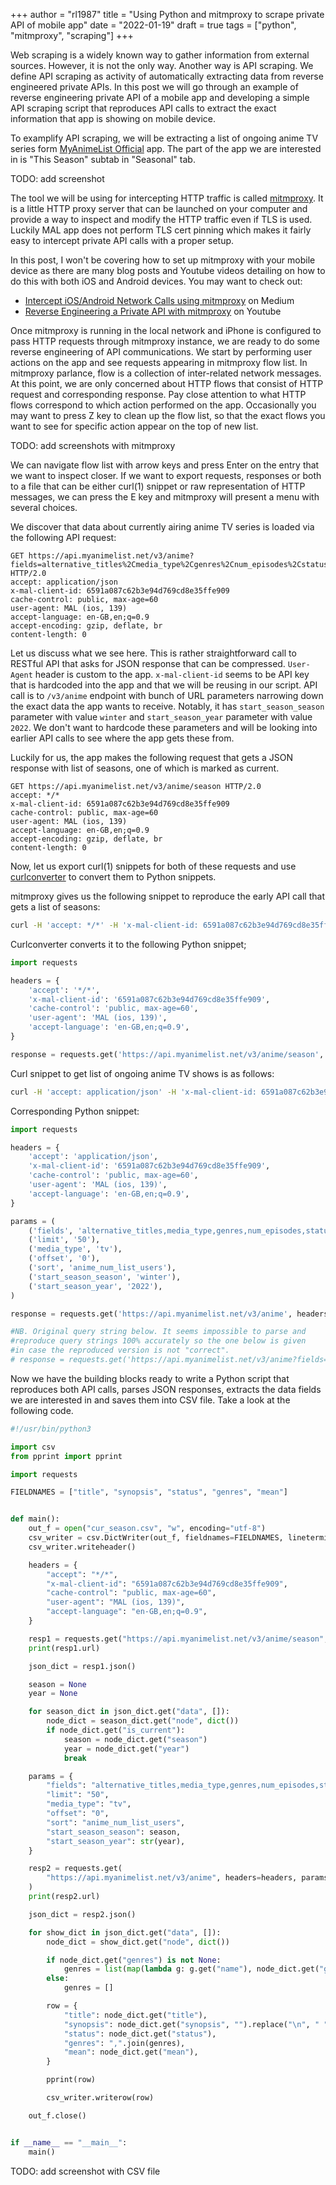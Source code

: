 +++
author = "rl1987"
title = "Using Python and mitmproxy to scrape private API of mobile app"
date = "2022-01-19"
draft = true
tags = ["python", "mitmproxy", "scraping"]
+++

Web scraping is a widely known way to gather information from external sources. However, it is not the only way. Another way
is API scraping. We define API scraping as activity of automatically extracting data from reverse engineered private APIs.
In this post we will go through an example of reverse engineering private API of a mobile app and developing a simple API
scraping script that reproduces API calls to extract the exact information that app is showing on mobile device.

To examplify API scraping, we will be extracting a list of ongoing anime TV series form 
[MyAnimeList Official](https://apps.apple.com/us/app/myanimelist-official/id1469330778) app. The part of the app we are
interested in is "This Season" subtab in "Seasonal" tab.

TODO: add screenshot

The tool we will be using for intercepting HTTP traffic is called [mitmproxy](https://mitmproxy.org/). It is a little
HTTP proxy server that can be launched on your computer and provide a way to inspect and modify the HTTP traffic even
if TLS is used. Luckily MAL app does not perform TLS cert pinning which makes it fairly easy to intercept 
private API calls with a proper setup.

In this post, I won't be covering how to set up mitmproxy with your mobile device as there are many blog posts and 
Youtube videos detailing on how to do this with both iOS and Android devices. You may want to check out:

* [Intercept iOS/Android Network Calls using mitmproxy](https://medium.com/testvagrant/intercept-ios-android-network-calls-using-mitmproxy-4d3c94831f62) on Medium
* [Reverse Engineering a Private API with mitmproxy](https://www.youtube.com/watch?v=xQGC-8ojYbU) on Youtube

Once mitmproxy is running in the local network and iPhone is configured to pass HTTP requests through mitmproxy instance,
we are ready to do some reverse engineering of API communications. We start by performing user actions on the app and see
requests appearing in mitmproxy flow list. In mitmproxy parlance, flow is a collection of inter-related network messages. 
At this point, we are only concerned about HTTP flows that consist of HTTP request and corresponding response. Pay close
attention to what HTTP flows correspond to which action performed on the app. Occasionally you may want to press Z key
to clean up the flow list, so that the exact flows you want to see for specific action appear on the top of new list.

TODO: add screenshots with mitmproxy

We can navigate flow list with arrow keys and press Enter on the entry that we want to inspect closer. If we want to 
export requests, responses or both to a file that can be either curl(1) snippet or raw representation of HTTP messages, we
can press the E key and mitmproxy will present a menu with several choices.

We discover that data about currently airing anime TV series is loaded via the following API request:

```
GET https://api.myanimelist.net/v3/anime?fields=alternative_titles%2Cmedia_type%2Cgenres%2Cnum_episodes%2Cstatus%2Cstart_date%2Cend_date%2Caverage_episode_duration%2Csynopsis%2Cmean%2Crank%2Cpopularity%2Cnum_list_users%2Cnum_favorites%2Cnum_scoring_users%2Cstart_season%2Cbroadcast%2Cmy_list_status%7Bstart_date%2Cfinish_date%7D%2Cfavorites_info%2Cnsfw%2Ccreated_at%2Cupdated_at&limit=50&media_type=tv&offset=0&sort=anime_num_list_users&start_season_season=winter&start_season_year=2022 HTTP/2.0
accept: application/json
x-mal-client-id: 6591a087c62b3e94d769cd8e35ffe909
cache-control: public, max-age=60
user-agent: MAL (ios, 139)
accept-language: en-GB,en;q=0.9
accept-encoding: gzip, deflate, br
content-length: 0
```

Let us discuss what we see here. This is rather straightforward call to RESTful API that asks for JSON response that can be
compressed. `User-Agent` header is custom to the app. `x-mal-client-id` seems to be API key that is hardcoded into the app
and that we will be reusing in our script. API call is to `/v3/anime` endpoint with bunch of URL parameters narrowing down the
exact data the app wants to receive. Notably, it has `start_season_season` parameter with value `winter` and `start_season_year`
parameter with value `2022`. We don't want to hardcode these parameters and will be looking into earlier API calls to see 
where the app gets these from. 

Luckily for us, the app makes the following request that gets a JSON response with list of seasons, one of which is marked as
current.

```
GET https://api.myanimelist.net/v3/anime/season HTTP/2.0
accept: */*
x-mal-client-id: 6591a087c62b3e94d769cd8e35ffe909
cache-control: public, max-age=60
user-agent: MAL (ios, 139)
accept-language: en-GB,en;q=0.9
accept-encoding: gzip, deflate, br
content-length: 0
```

Now, let us export curl(1) snippets for both of these requests and use [curlconverter](https://curlconverter.com) to convert them
to Python snippets.

mitmproxy gives us the following snippet to reproduce the early API call that gets a list of seasons:

```bash
curl -H 'accept: */*' -H 'x-mal-client-id: 6591a087c62b3e94d769cd8e35ffe909' -H 'cache-control: public, max-age=60' -H 'user-agent: MAL (ios, 139)' -H 'accept-language: en-GB,en;q=0.9' --compressed https://api.myanimelist.net/v3/anime/season
```

Curlconverter converts it to the following Python snippet;

```python
import requests

headers = {
    'accept': '*/*',
    'x-mal-client-id': '6591a087c62b3e94d769cd8e35ffe909',
    'cache-control': 'public, max-age=60',
    'user-agent': 'MAL (ios, 139)',
    'accept-language': 'en-GB,en;q=0.9',
}

response = requests.get('https://api.myanimelist.net/v3/anime/season', headers=headers)
```

Curl snippet to get list of ongoing anime TV shows is as follows:

```bash
curl -H 'accept: application/json' -H 'x-mal-client-id: 6591a087c62b3e94d769cd8e35ffe909' -H 'cache-control: public, max-age=60' -H 'user-agent: MAL (ios, 139)' -H 'accept-language: en-GB,en;q=0.9' --compressed 'https://api.myanimelist.net/v3/anime?fields=alternative_titles%2Cmedia_type%2Cgenres%2Cnum_episodes%2Cstatus%2Cstart_date%2Cend_date%2Caverage_episode_duration%2Csynopsis%2Cmean%2Crank%2Cpopularity%2Cnum_list_users%2Cnum_favorites%2Cnum_scoring_users%2Cstart_season%2Cbroadcast%2Cmy_list_status%7Bstart_date%2Cfinish_date%7D%2Cfavorites_info%2Cnsfw%2Ccreated_at%2Cupdated_at&limit=50&media_type=tv&offset=0&sort=anime_num_list_users&start_season_season=winter&start_season_year=2022'
```

Corresponding Python snippet:

```python
import requests

headers = {
    'accept': 'application/json',
    'x-mal-client-id': '6591a087c62b3e94d769cd8e35ffe909',
    'cache-control': 'public, max-age=60',
    'user-agent': 'MAL (ios, 139)',
    'accept-language': 'en-GB,en;q=0.9',
}

params = (
    ('fields', 'alternative_titles,media_type,genres,num_episodes,status,start_date,end_date,average_episode_duration,synopsis,mean,rank,popularity,num_list_users,num_favorites,num_scoring_users,start_season,broadcast,my_list_status{start_date,finish_date},favorites_info,nsfw,created_at,updated_at'),
    ('limit', '50'),
    ('media_type', 'tv'),
    ('offset', '0'),
    ('sort', 'anime_num_list_users'),
    ('start_season_season', 'winter'),
    ('start_season_year', '2022'),
)

response = requests.get('https://api.myanimelist.net/v3/anime', headers=headers, params=params)

#NB. Original query string below. It seems impossible to parse and
#reproduce query strings 100% accurately so the one below is given
#in case the reproduced version is not "correct".
# response = requests.get('https://api.myanimelist.net/v3/anime?fields=alternative_titles%2Cmedia_type%2Cgenres%2Cnum_episodes%2Cstatus%2Cstart_date%2Cend_date%2Caverage_episode_duration%2Csynopsis%2Cmean%2Crank%2Cpopularity%2Cnum_list_users%2Cnum_favorites%2Cnum_scoring_users%2Cstart_season%2Cbroadcast%2Cmy_list_status%7Bstart_date%2Cfinish_date%7D%2Cfavorites_info%2Cnsfw%2Ccreated_at%2Cupdated_at&limit=50&media_type=tv&offset=0&sort=anime_num_list_users&start_season_season=winter&start_season_year=2022', headers=headers)

```

Now we have the building blocks ready to write a Python script that reproduces both API calls, parses JSON responses, extracts
the data fields we are interested in and saves them into CSV file. Take a look at the following code.

```python
#!/usr/bin/python3

import csv
from pprint import pprint

import requests

FIELDNAMES = ["title", "synopsis", "status", "genres", "mean"]


def main():
    out_f = open("cur_season.csv", "w", encoding="utf-8")
    csv_writer = csv.DictWriter(out_f, fieldnames=FIELDNAMES, lineterminator="\n")
    csv_writer.writeheader()

    headers = {
        "accept": "*/*",
        "x-mal-client-id": "6591a087c62b3e94d769cd8e35ffe909",
        "cache-control": "public, max-age=60",
        "user-agent": "MAL (ios, 139)",
        "accept-language": "en-GB,en;q=0.9",
    }

    resp1 = requests.get("https://api.myanimelist.net/v3/anime/season", headers=headers)
    print(resp1.url)

    json_dict = resp1.json()

    season = None
    year = None

    for season_dict in json_dict.get("data", []):
        node_dict = season_dict.get("node", dict())
        if node_dict.get("is_current"):
            season = node_dict.get("season")
            year = node_dict.get("year")
            break

    params = {
        "fields": "alternative_titles,media_type,genres,num_episodes,status,start_date,end_date,average_episode_duration,synopsis,mean,rank,popularity,num_list_users,num_favorites,num_scoring_users,start_season,broadcast,my_list_status{start_date,finish_date},favorites_info,nsfw,created_at,updated_at",
        "limit": "50",
        "media_type": "tv",
        "offset": "0",
        "sort": "anime_num_list_users",
        "start_season_season": season,
        "start_season_year": str(year),
    }

    resp2 = requests.get(
        "https://api.myanimelist.net/v3/anime", headers=headers, params=params
    )
    print(resp2.url)

    json_dict = resp2.json()

    for show_dict in json_dict.get("data", []):
        node_dict = show_dict.get("node", dict())

        if node_dict.get("genres") is not None:
            genres = list(map(lambda g: g.get("name"), node_dict.get("genres")))
        else:
            genres = []

        row = {
            "title": node_dict.get("title"),
            "synopsis": node_dict.get("synopsis", "").replace("\n", " "),
            "status": node_dict.get("status"),
            "genres": ",".join(genres),
            "mean": node_dict.get("mean"),
        }

        pprint(row)

        csv_writer.writerow(row)

    out_f.close()


if __name__ == "__main__":
    main()

```

TODO: add screenshot with CSV file
